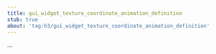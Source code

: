 ```yaml
---
title: gui_widget_texture_coordinate_animation_definition
stub: true
about: 'tag:h3/gui_widget_texture_coordinate_animation_definition'
---
```

...
